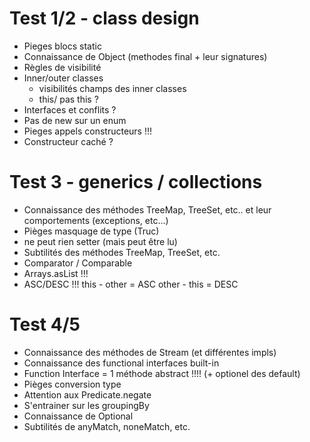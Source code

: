 # Test 1/2 - class design

- Pieges blocs static
- Connaissance de Object (methodes final + leur signatures)
- Règles de visibilité
- Inner/outer classes
  - visibilités champs des inner classes
  - this/ pas this ?
- Interfaces et conflits ?
- Pas de new sur un enum
- Pieges appels constructeurs !!!
- Constructeur caché ?

# Test 3 - generics / collections

- Connaissance des méthodes TreeMap, TreeSet, etc.. et leur comportements (exceptions, etc...)
- Pièges masquage de type (Truc)
- <? extends Truc> ne peut rien setter (mais peut être lu)
- Subtilités des méthodes TreeMap, TreeSet, etc.
- Comparator / Comparable
- Arrays.asList !!!
- ASC/DESC !!!   this - other = ASC    other - this = DESC

# Test 4/5

- Connaissance des méthodes de Stream (et différentes impls)
- Connaissance des functional interfaces built-in
- Function Interface = 1 méthode abstract !!!! (+ optionel des default)
- Pièges conversion type
- Attention aux Predicate.negate
- S'entrainer sur les groupingBy
- Connaissance de Optional
- Subtilités de anyMatch, noneMatch, etc.


